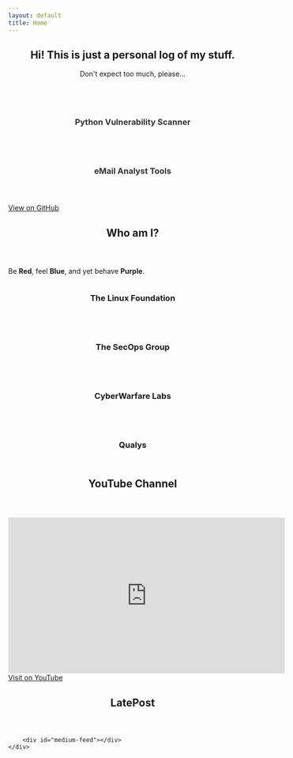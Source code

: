 ```yaml
---
layout: default
title: Home
---
```


<section id="home" class="one dark cover">
    <div class="container">
        <header>
            <h2 class="alt">Hi! This is just a personal log of my stuff.</h2>
            <p>Don't expect too much, please...</p>
        </header>
         <div class="row">
            <div class="col-4 col-12-mobile">
                <article class="item">
                    <a href="https://github.com/n4igme/pvascan" class="image fit"><img src="{{ '/images/pythonvascan.jpg' | relative_url }}" alt="" /></a>
                    <header>
                        <h3 style="color: #333;">Python Vulnerability Scanner</h3>
                    </header>
                </article>
            </div>
            <div class="col-4 col-12-mobile">
                <article class="item">
                    <a href="https://n4igme.github.io/emlize/" class="image fit"><img src="{{ '/images/emailanalysis.jpg' | relative_url }}" alt="" /></a>
                    <header>
                        <h3 style="color: #333;">eMail Analyst Tools</h3>
                    </header>
                </article>
            </div>
        </div>
        <footer>
            <a href="https://github.com/n4igme" class="icon brands fa-github-square"> View on GitHub</a>
        </footer>
    </div>
</section>

<section id="about" class="three">
    <div class="container">
        <header>
            <h2>Who am I?</h2>
        </header>
        <p>Be <b>Red</b>, feel <b>Blue</b>, and yet behave <b>Purple</b>.</p>
        <div class="row">
            <div class="col-4 col-12-mobile">
                <article class="item">
                    <a href="https://training.linuxfoundation.org/certification-catalog/" class="image fit"><img src="{{ '/images/LinuxFoundation.png' | relative_url }}" alt="" /></a>
                    <header>
                        <h3>The Linux Foundation</h3>
                    </header>
                </article>
            </div>
            <div class="col-4 col-12-mobile">
                <article class="item">
                    <a href="https://secops.group/" class="image fit"><img src="{{ '/images/TheSecOpsGroup.png' | relative_url }}" alt="" /></a>
                    <header>
                        <h3>The SecOps Group</h3>
                    </header>
                </article>
                <article class="item">
                    <a href="https://cyberwarfare.live/" class="image fit"><img src="{{ '/images/CyberWarfareLabs.png' | relative_url }}" alt="" /></a>
                    <header>
                        <h3>CyberWarfare Labs</h3>
                    </header>
                </article>
            </div>
            <div class="col-4 col-12-mobile">
                <article class="item">
                    <a href="https://www.qualys.com/training/" class="image fit"><img src="{{ '/images/Qualys.png' | relative_url }}" alt="" /></a>
                    <header>
                        <h3>Qualys</h3>
                    </header>
                </article>
            </div>
        </div>
    </div>
</section>

<section id="content" class="two">
    <div class="container">
        <header>
            <h2>YouTube Channel</h2>
        </header>
    </div>
    <iframe width="560" height="315" src="https://www.youtube.com/embed/Dc5sQPeqo5w" frameborder="0" allowfullscreen></iframe><br/>
    <a href="https://www.youtube.com/channel/UCk8gNn8kHS0muE_d2jRuIpw" target="_blank" class="icon brands fa-youtube-square"> Visit on YouTube</a>
</section>

<section id="post" class="four">
    <div class="container">
        <header>
            <h2>LatePost</h2>
        </header>
            
        <div id="medium-feed"></div>
    </div>
</section>

<script>
    document.addEventListener('DOMContentLoaded', function() {
        const sections = document.querySelectorAll('section');
        sections.forEach(section => section.style.display = 'none');

        // Function to show the selected section and hide others
        function showSection(selectedId) {
            sections.forEach(section => {
                if (section.id === selectedId) {
                    section.style.display = 'block';
                } else {
                    section.style.display = 'none';
                }
            });
        }

        // Add event listeners for navigation (modify this part according to your navigation setup)
        document.querySelectorAll('nav a').forEach(link => {
            link.addEventListener('click', function(e) {
                e.preventDefault();
                const targetId = this.getAttribute('href').substring(1);
                showSection(targetId);
            });
        });

        // Show the home section by default
        showSection('home');

        // Medium RSS feed integration
        async function fetchMediumRSS() {
            const rssFeedUrl = 'https://medium.com/feed/@bibib';
            const rssToJsonUrl = `https://api.rss2json.com/v1/api.json?rss_url=${encodeURIComponent(rssFeedUrl)}`;

            try {
                const response = await fetch(rssToJsonUrl);
                const data = await response.json();
                displayFeed(data);
            } catch (error) {
                console.error('Error fetching RSS feed:', error);
            }
        }

        function displayFeed(data) {
            const feedContainer = document.getElementById('medium-feed');
            const items = data.items;

            items.forEach(item => {
                const feedItem = document.createElement('div');
                feedItem.innerHTML = `
                    <h3>${new Date(item.pubDate).toLocaleDateString()} | <a href="${item.link}" target="_blank">${item.title}</a></h3>
                `;
                feedContainer.appendChild(feedItem);
            });
        }

        fetchMediumRSS();
    });
</script>
